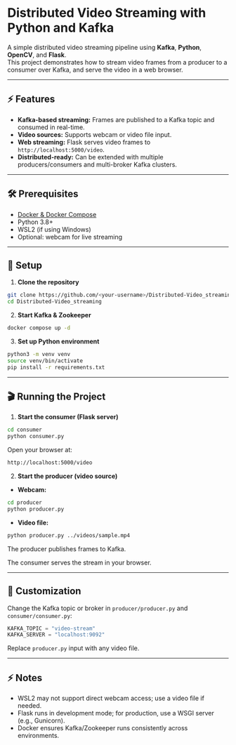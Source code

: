 # Distributed Video Streaming with Python and Kafka

A simple distributed video streaming pipeline using **Kafka**, **Python**, **OpenCV**, and **Flask**.  
This project demonstrates how to stream video frames from a producer to a consumer over Kafka, and serve the video in a web browser.

---

## ⚡ Features

- **Kafka-based streaming:** Frames are published to a Kafka topic and consumed in real-time.
- **Video sources:** Supports webcam or video file input.
- **Web streaming:** Flask serves video frames to `http://localhost:5000/video`.
- **Distributed-ready:** Can be extended with multiple producers/consumers and multi-broker Kafka clusters.

---

## 🛠️ Prerequisites

- [Docker & Docker Compose](https://docs.docker.com/compose/install/)
- Python 3.8+
- WSL2 (if using Windows)
- Optional: webcam for live streaming

---

## 🚀 Setup

1. **Clone the repository**
```bash
git clone https://github.com/<your-username>/Distributed-Video_streaming.git
cd Distributed-Video_streaming
```

2. **Start Kafka & Zookeeper**
```bash
docker compose up -d
```

3. **Set up Python environment**
```bash
python3 -m venv venv
source venv/bin/activate
pip install -r requirements.txt
```

---

## 🎬 Running the Project

1. **Start the consumer (Flask server)**
```bash
cd consumer
python consumer.py
```
Open your browser at:
```bash
http://localhost:5000/video
```

2. **Start the producer (video source)**
- **Webcam:**
```bash
cd producer
python producer.py
```
- **Video file:**
```bash
python producer.py ../videos/sample.mp4
```

The producer publishes frames to Kafka.

The consumer serves the stream in your browser.

---

## 🔧 Customization

Change the Kafka topic or broker in `producer/producer.py` and `consumer/consumer.py`:
```python
KAFKA_TOPIC = "video-stream"
KAFKA_SERVER = "localhost:9092"
```
Replace `producer.py` input with any video file.

---

## ⚡ Notes

- WSL2 may not support direct webcam access; use a video file if needed.
- Flask runs in development mode; for production, use a WSGI server (e.g., Gunicorn).
- Docker ensures Kafka/Zookeeper runs consistently across environments.
